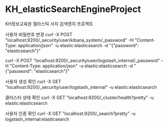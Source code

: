 # KH_elasticSearchEngineProject
KH정보교육원 엘라스틱 서치 검색엔지 프로젝트


사용자 비밀번호 변경
curl -X POST "localhost:9200/_security/user/kibana_system/_password" -H "Content-Type: application/json" -u elastic:elasticsearch -d "{\"password\": \"elasticsearch\"}" 

curl -X POST "localhost:9200/_security/user/logstash_internal/_password" -H "Content-Type: application/json" -u elastic:elasticsearch -d "{\"password\": \"elasticsearch\"}" 

사용자 생성 확인
curl -X GET "localhost:9200/_security/user/logstash_internal" -u elastic:elasticsearch

클러스터 상태 확인
curl -X GET "localhost:9200/_cluster/health?pretty" -u elastic:elasticsearch

사용자 인증 확인
curl -X GET "localhost:9200/_search?pretty" -u logstash_internal:elasticsearch
